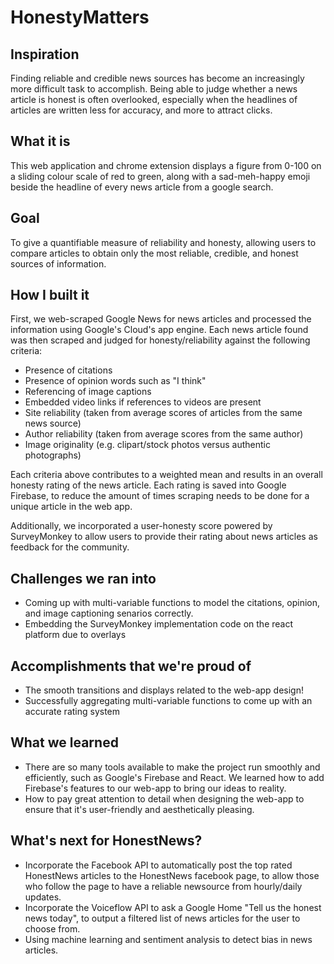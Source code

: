 # HonestyMatters

## Inspiration

Finding reliable and credible news sources has become an increasingly more difficult task to accomplish. Being able to judge whether a news article is honest is often overlooked, especially when the headlines of articles are written less for accuracy, and more to attract clicks. 

## What it is 

This web application and chrome extension displays a figure from 0-100 on a sliding colour scale of red to green, along with a sad-meh-happy emoji beside the headline of every news article from a google search.

## Goal

To give a quantifiable measure of reliability and honesty, allowing users to compare articles to obtain only the most reliable, credible, and honest sources of information. 

## How I built it

First, we web-scraped Google News for news articles and processed the information using Google's Cloud's app engine. Each news article found was then scraped and judged for honesty/reliability against the following criteria:

- Presence of citations
- Presence of opinion words such as "I think"
- Referencing of image captions
- Embedded video links if references to videos are present
- Site reliability (taken from average scores of articles from the same news source) 
- Author reliability (taken from average scores from the same author) 
- Image originality (e.g. clipart/stock photos versus authentic photographs)

Each criteria above contributes to a weighted mean and results in an overall honesty rating of the news article. Each rating is saved into Google Firebase, to reduce the amount of times scraping needs to be done for a unique article in the web app.

Additionally, we incorporated a user-honesty score powered by SurveyMonkey to allow users to provide their rating about news articles as feedback for the community.

## Challenges we ran into

- Coming up with multi-variable functions to model the citations, opinion, and image captioning senarios correctly.
- Embedding the SurveyMonkey implementation code on the react platform due to overlays 

## Accomplishments that we're proud of

- The smooth transitions and displays related to the web-app design!
- Successfully aggregating multi-variable functions to come up with an accurate rating system

## What we learned

- There are so many tools available to make the project run smoothly and efficiently, such as Google's Firebase and React. We learned how to add Firebase's features to our web-app to bring our ideas to reality.
- How to pay great attention to detail when designing the web-app to ensure that it's user-friendly and aesthetically pleasing. 

## What's next for HonestNews?

- Incorporate the Facebook API to automatically post the top rated HonestNews articles to the HonestNews facebook page, to allow those who follow the page to have a reliable newsource from hourly/daily updates.
- Incorporate the Voiceflow API to ask a Google Home "Tell us the honest news today", to output a filtered list of news articles for the user to choose from.
- Using machine learning and sentiment analysis to detect bias in news articles.

